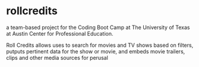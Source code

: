# rollcredits

a team-based project for the Coding Boot Camp at The University of Texas at Austin Center for Professional Education.

Roll Credits allows uses to search for movies and TV shows based on filters, putputs pertinent data for the show or movie, and embeds movie trailers, clips and other media sources for perusal
